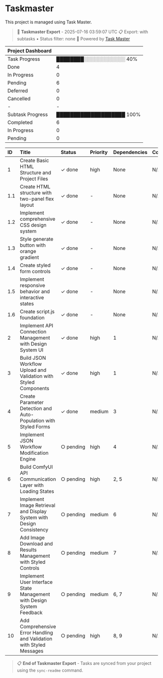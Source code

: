 # Taskmaster

This project is managed using Task Master.


<!-- TASKMASTER_EXPORT_START -->
> 🎯 **Taskmaster Export** - 2025-07-16 03:59:07 UTC
> 📋 Export: with subtasks • Status filter: none
> 🔗 Powered by [Task Master](https://task-master.dev?utm_source=github-readme&utm_medium=readme-export&utm_campaign=comfyotgtest&utm_content=task-export-link)

| Project Dashboard |  |
| :-                |:-|
| Task Progress     | ████████░░░░░░░░░░░░ 40% |
| Done | 4 |
| In Progress | 0 |
| Pending | 6 |
| Deferred | 0 |
| Cancelled | 0 |
|-|-|
| Subtask Progress | ████████████████████ 100% |
| Completed | 6 |
| In Progress | 0 |
| Pending | 0 |


| ID | Title | Status | Priority | Dependencies | Complexity |
| :- | :-    | :-     | :-       | :-           | :-         |
| 1 | Create Basic HTML Structure and Project Files | ✓&nbsp;done | high | None | N/A |
| 1.1 | Create HTML structure with two-panel flex layout | ✓&nbsp;done | -            | None | N/A |
| 1.2 | Implement comprehensive CSS design system | ✓&nbsp;done | -            | None | N/A |
| 1.3 | Style generate button with orange gradient | ✓&nbsp;done | -            | None | N/A |
| 1.4 | Create styled form controls | ✓&nbsp;done | -            | None | N/A |
| 1.5 | Implement responsive behavior and interactive states | ✓&nbsp;done | -            | None | N/A |
| 1.6 | Create script.js foundation | ✓&nbsp;done | -            | None | N/A |
| 2 | Implement API Connection Management with Design System UI | ✓&nbsp;done | high | 1 | N/A |
| 3 | Build JSON Workflow Upload and Validation with Styled Components | ✓&nbsp;done | high | 1 | N/A |
| 4 | Create Parameter Detection and Auto-Population with Styled Forms | ✓&nbsp;done | medium | 3 | N/A |
| 5 | Implement JSON Workflow Modification Engine | ○&nbsp;pending | high | 4 | N/A |
| 6 | Build ComfyUI API Communication Layer with Loading States | ○&nbsp;pending | high | 2, 5 | N/A |
| 7 | Implement Image Retrieval and Display System with Design Consistency | ○&nbsp;pending | medium | 6 | N/A |
| 8 | Add Image Download and Results Management with Styled Controls | ○&nbsp;pending | medium | 7 | N/A |
| 9 | Implement User Interface State Management with Design System Feedback | ○&nbsp;pending | medium | 6, 7 | N/A |
| 10 | Add Comprehensive Error Handling and Validation with Styled Messages | ○&nbsp;pending | high | 8, 9 | N/A |

> 📋 **End of Taskmaster Export** - Tasks are synced from your project using the `sync-readme` command.
<!-- TASKMASTER_EXPORT_END -->
